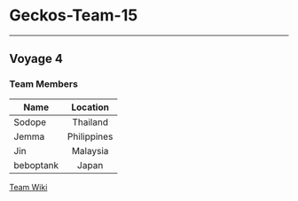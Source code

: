 # Geckos-Team-15

----
## Voyage 4


### Team Members
| Name          | Location      |
| ------------- |:-------------:|
| Sodope        | Thailand      |
| Jemma         | Philippines   |
| Jin           | Malaysia      |
| beboptank     | Japan         |

[Team Wiki](https://github.com/chingu-voyage4/Geckos-Team-15/wiki)